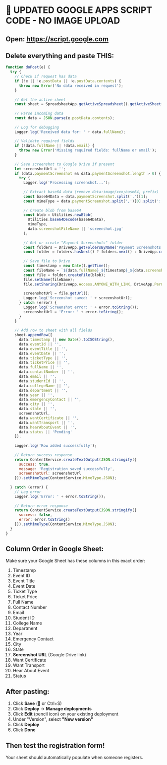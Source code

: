 # 🚨 UPDATED GOOGLE APPS SCRIPT CODE - NO IMAGE UPLOAD

## Open: https://script.google.com

## Delete everything and paste THIS:

```javascript
function doPost(e) {
  try {
    // Check if request has data
    if (!e || !e.postData || !e.postData.contents) {
      throw new Error('No data received in request');
    }
    
    // Get the active sheet
    const sheet = SpreadsheetApp.getActiveSpreadsheet().getActiveSheet();
    
    // Parse incoming data
    const data = JSON.parse(e.postData.contents);
    
    // Log for debugging
    Logger.log('Received data for: ' + data.fullName);
    
    // Validate required fields
    if (!data.fullName || !data.email) {
      throw new Error('Missing required fields: fullName or email');
    }
    
    // Save screenshot to Google Drive if present
    let screenshotUrl = '';
    if (data.paymentScreenshot && data.paymentScreenshot.length > 0) {
      try {
        Logger.log('Processing screenshot...');
        
        // Extract base64 data (remove data:image/xxx;base64, prefix)
        const base64Data = data.paymentScreenshot.split(',')[1];
        const mimeType = data.paymentScreenshot.split(',')[0].split(':')[1].split(';')[0];
        
        // Create blob from base64
        const blob = Utilities.newBlob(
          Utilities.base64Decode(base64Data),
          mimeType,
          data.screenshotFileName || 'screenshot.jpg'
        );
        
        // Get or create "Payment Screenshots" folder
        const folders = DriveApp.getFoldersByName('Payment Screenshots');
        const folder = folders.hasNext() ? folders.next() : DriveApp.createFolder('Payment Screenshots');
        
        // Save file to Drive
        const timestamp = new Date().getTime();
        const fileName = `${data.fullName}_${timestamp}_${data.screenshotFileName}`;
        const file = folder.createFile(blob);
        file.setName(fileName);
        file.setSharing(DriveApp.Access.ANYONE_WITH_LINK, DriveApp.Permission.VIEW);
        
        screenshotUrl = file.getUrl();
        Logger.log('Screenshot saved: ' + screenshotUrl);
      } catch (error) {
        Logger.log('Screenshot error: ' + error.toString());
        screenshotUrl = 'Error: ' + error.toString();
      }
    }
    
    // Add row to sheet with all fields
    sheet.appendRow([
      data.timestamp || new Date().toISOString(),
      data.eventId || '',
      data.eventTitle || '',
      data.eventDate || '',
      data.ticketType || '',
      data.ticketPrice || '',
      data.fullName || '',
      data.contactNumber || '',
      data.email || '',
      data.studentId || '',
      data.collegeName || '',
      data.department || '',
      data.year || '',
      data.emergencyContact || '',
      data.city || '',
      data.state || '',
      screenshotUrl,
      data.wantCertificate || '',
      data.wantTransport || '',
      data.hearAboutEvent || '',
      data.status || 'Pending'
    ]);
    
    Logger.log('Row added successfully');
    
    // Return success response
    return ContentService.createTextOutput(JSON.stringify({ 
      success: true,
      message: 'Registration saved successfully',
      screenshotUrl: screenshotUrl
    })).setMimeType(ContentService.MimeType.JSON);
    
  } catch (error) {
    // Log error
    Logger.log('Error: ' + error.toString());
    
    // Return error response
    return ContentService.createTextOutput(JSON.stringify({ 
      success: false, 
      error: error.toString() 
    })).setMimeType(ContentService.MimeType.JSON);
  }
}
```

## Column Order in Google Sheet:

Make sure your Google Sheet has these columns in this exact order:

1. Timestamp
2. Event ID
3. Event Title
4. Event Date
5. Ticket Type
6. Ticket Price
7. Full Name
8. Contact Number
9. Email
10. Student ID
11. College Name
12. Department
13. Year
14. Emergency Contact
15. City
16. State
17. **Screenshot URL** (Google Drive link)
18. Want Certificate
19. Want Transport
20. Hear About Event
21. Status

## After pasting:

1. Click **Save** (💾 or Ctrl+S)
2. Click **Deploy** → **Manage deployments**
3. Click **Edit** (pencil icon) on your existing deployment
4. Under "Version", select **"New version"**
5. Click **Deploy**
6. Click **Done**

## Then test the registration form!

Your sheet should automatically populate when someone registers.

